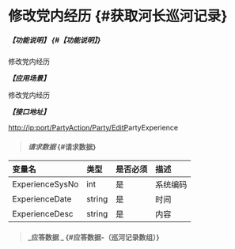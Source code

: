 # 修改党内经历 {#获取河长巡河记录}

##### _【功能说明】_ {#【功能说明】}

修改党内经历

_**【应用场景】**_

修改党内经历

_**【接口地址】**_

[http://ip:port/PartyAction/Party/EditP](http://ip:port/HMQuery/PatrolRiver/GetPatrolRivers)artyExperience

> #### _请求数据_ {#请求数据}

| 变量名 | 类型 | 是否必须 | 描述 |
| :--- | :--- | :--- | :--- |
| ExperienceSysNo | int | 是 | 系统编码 |
| ExperienceDate | string | 是 | 时间 |
| ExperienceDesc | string | 是 | 内容 |

> #### _应答数据 _ {#应答数据-（巡河记录数组）}




